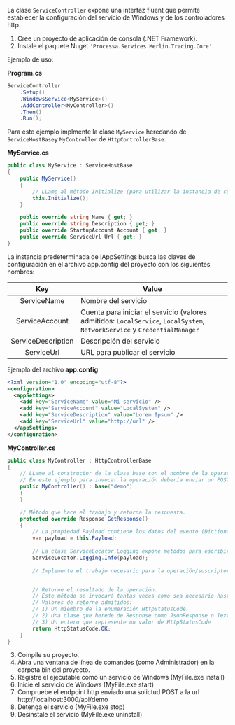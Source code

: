 La clase `ServiceController` expone una interfaz fluent que permite establecer la configuración del servicio de Windows y de los controladores http.

1) Cree un proyecto de aplicación de consola (.NET Framework).
2) Instale el paquete Nuget `'Processa.Services.Merlin.Tracing.Core'`

Ejemplo de uso:

**Program.cs**

```c#
ServiceController
    .Setup()
    .WindowsService<MyService>()
    .AddController<MyController>()
    .Then()
    .Run();
```

Para este ejemplo implmente la clase `MyService` heredando de `ServiceHostBase`y `MyController` de `HttpControllerBase`.

**MyService.cs**
```c#
public class MyService : ServiceHostBase
{
	public MyService()
	{
		// LLame al método Initialize (para utilizar la instancia de configuración predeterminada) o a la sobrecarga que admite IAppSettings para utilizar una instancia personalizada.
		this.Initialize();
	}

	public override string Name { get; }
	public override string Description { get; }
	public override StartupAccount Account { get; }
	public override ServiceUrl Url { get; }
}
```
La instancia predeterminada de IAppSettings busca las claves de configuración en el archivo app.config del proyecto con los siguientes nombres:

| Key  | Value  |
|:----:|--------|
| ServiceName  | Nombre del servicio  |
| ServiceAccount  |  Cuenta para iniciar el servicio (valores admitidos: `LocalService`, `LocalSystem`, `NetworkService` y `CredentialManager` |
| ServiceDescription  | Descripción del servicio  |
| ServiceUrl  | URL para publicar el servicio  |

Ejemplo del archivo **app.config**

```xml
<?xml version="1.0" encoding="utf-8"?>
<configuration>
  <appSettings>
    <add key="ServiceName" value="Mi servicio" />
    <add key="ServiceAccount" value="LocalSystem" />
    <add key="ServiceDescription" value="Lorem Ipsum" />
    <add key="ServiceUrl" value="http://url" />
  </appSettings>
</configuration>
```

**MyController.cs**
```c#
public class MyController : HttpControllerBase
{
	// LLame al constructor de la clase base con el nombre de la operación
	// En este ejemplo para invocar la operación debería enviar un POST a http://localhost:3000/api/demo
	public MyController() : base("demo")
	{            
	}

	// Método que hace el trabajo y retorna la respuesta.
	protected override Response GetResponse()
	{
		// La propiedad Payload contiene los datos del evento (Dictionary<string, object>)
		var payload = this.Payload;
		
		// La clase ServiceLocator.Logging expone métodos para escribir en los archivos de logs.
		ServiceLocator.Logging.Info(payload);
			
		// Implemente el trabajo necesario para la operación/suscriptor


		// Retorne el resultado de la operación.
		// Este método se invocará tantas veces como sea necesario hasta que la respuesta sea un HttpStatusCode.OK (200).
		// Valores de retorno admitidos:
		// 1) Un miembro de la enumeración HttpStatusCode.
		// 2) Una clase que herede de Response como JsonResponse o TextResponse
		// 3) Un entero que represente un valor de HttpStatusCode
		return HttpStatusCode.OK;
	}
}
```

3) Compile su proyecto.
4) Abra una ventana de línea de comandos (como Administrador) en la carpeta bin del proyecto.
5) Registre el ejecutable como un servicio de Windows (MyFile.exe install)
6) Inicie el servicio de Windows (MyFile.exe start)
7) Compruebe el endpoint http enviado una solictud POST a la url http://localhost:3000/api/demo
8) Detenga el servicio (MyFile.exe stop)
9) Desinstale el servicio (MyFile.exe uninstall)
